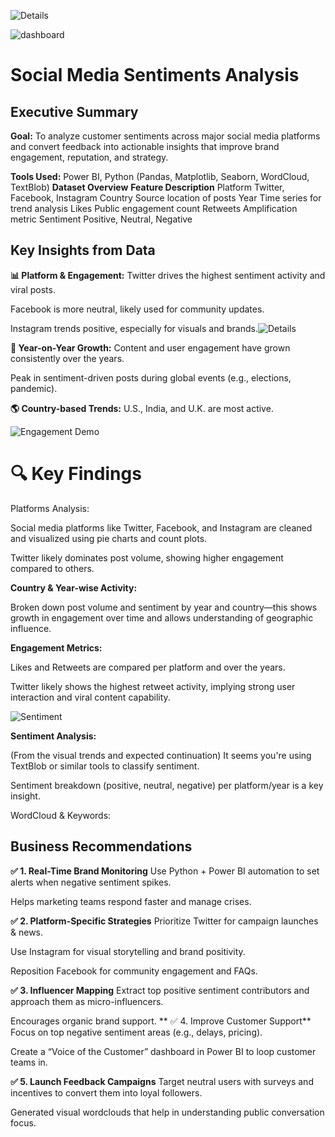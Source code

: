 
![Details](https://github.com/user-attachments/assets/21c348e2-1ada-4129-a8c5-f6c6e2d49dc1)


![dashboard](https://github.com/user-attachments/assets/2abfd55a-42ee-46e3-9936-28098e8eaaa5)


# Social Media Sentiments Analysis

## Executive Summary
**Goal:**
To analyze customer sentiments across major social media platforms and convert feedback into actionable insights that improve brand engagement, reputation, and strategy.

**Tools Used:**
Power BI, Python (Pandas, Matplotlib, Seaborn, WordCloud, TextBlob)
**Dataset Overview**
**Feature	Description**
Platform	Twitter, Facebook, Instagram
Country	Source location of posts
Year	Time series for trend analysis
Likes	Public engagement count
Retweets	Amplification metric
Sentiment	Positive, Neutral, Negative

## Key Insights from Data
**📊 Platform & Engagement:**
Twitter drives the highest sentiment activity and viral posts.

Facebook is more neutral, likely used for community updates.

Instagram trends positive, especially for visuals and brands.![Details](https://github.com/user-attachments/assets/bc9fe9b5-967d-4356-86a7-a33cf79cb454)


**📅 Year-on-Year Growth:**
Content and user engagement have grown consistently over the years.

Peak in sentiment-driven posts during global events (e.g., elections, pandemic).

**🌎 Country-based Trends:**
U.S., India, and U.K. are most active.

![Engagement Demo](https://github.com/user-attachments/assets/0261797d-fc1a-4111-a489-1b18f65c228f)

# 🔍 Key Findings

Platforms Analysis:

Social media platforms like Twitter, Facebook, and Instagram are cleaned and visualized using pie charts and count plots.

Twitter likely dominates post volume, showing higher engagement compared to others.

**Country & Year-wise Activity:**

Broken down post volume and sentiment by year and country—this shows growth in engagement over time and allows understanding of geographic influence.

**Engagement Metrics:**

Likes and Retweets are compared per platform and over the years.

Twitter likely shows the highest retweet activity, implying strong user interaction and viral content capability.

![Sentiment](https://github.com/user-attachments/assets/d69436c8-b2db-4620-81d4-aae0e66f964d)

**Sentiment Analysis:**

(From the visual trends and expected continuation) It seems you're using TextBlob or similar tools to classify sentiment.

Sentiment breakdown (positive, neutral, negative) per platform/year is a key insight.

WordCloud & Keywords:

## Business Recommendations
**✅ 1. Real-Time Brand Monitoring**
Use Python + Power BI automation to set alerts when negative sentiment spikes.

Helps marketing teams respond faster and manage crises.

**✅ 2. Platform-Specific Strategies**
Prioritize Twitter for campaign launches & news.

Use Instagram for visual storytelling and brand positivity.

Reposition Facebook for community engagement and FAQs.

**✅ 3. Influencer Mapping**
Extract top positive sentiment contributors and approach them as micro-influencers.

Encourages organic brand support.
**
✅ 4. Improve Customer Support**
Focus on top negative sentiment areas (e.g., delays, pricing).

Create a “Voice of the Customer” dashboard in Power BI to loop customer teams in.

**✅ 5. Launch Feedback Campaigns**
Target neutral users with surveys and incentives to convert them into loyal followers.

Generated visual wordclouds that help in understanding public conversation focus.

